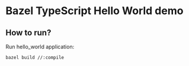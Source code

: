 <!--
SPDX-FileCopyrightText: 2025 Julian Amann <dev@vertexwahn.de>
SPDX-License-Identifier: Apache-2.0
-->

# Bazel TypeScript Hello World demo

## How to run?

Run hello_world application:

```shell
bazel build //:compile
```
